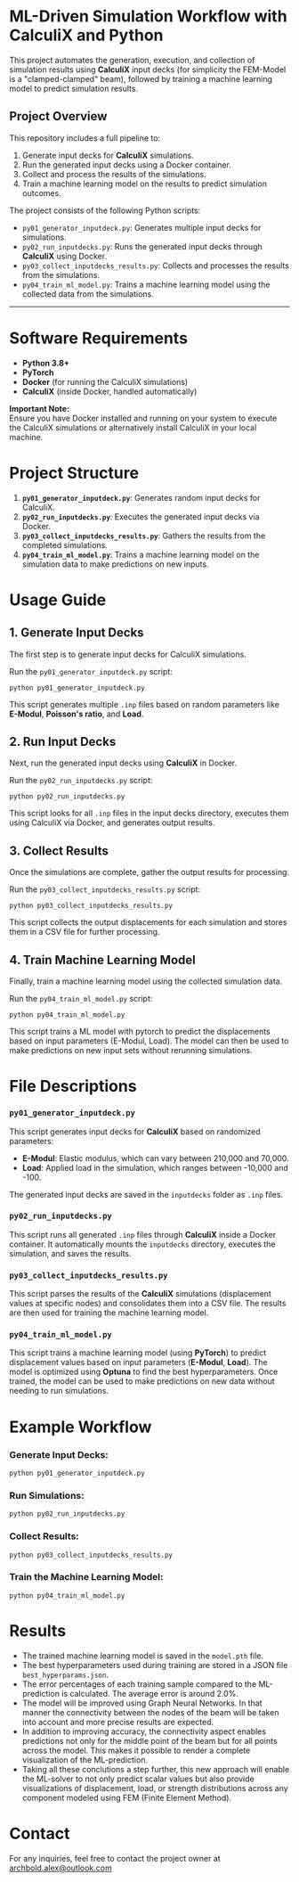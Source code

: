 # ML-Driven Simulation Workflow with CalculiX and Python

This project automates the generation, execution, and collection of simulation results using **CalculiX** input decks (for simplicity the FEM-Model is a "clamped-clamped" beam), followed by training a machine learning model to predict simulation results.

## Project Overview

This repository includes a full pipeline to:

1. Generate input decks for **CalculiX** simulations.
2. Run the generated input decks using a Docker container.
3. Collect and process the results of the simulations.
4. Train a machine learning model on the results to predict simulation outcomes.

The project consists of the following Python scripts:

- `py01_generator_inputdeck.py`: Generates multiple input decks for simulations.
- `py02_run_inputdecks.py`: Runs the generated input decks through **CalculiX** using Docker.
- `py03_collect_inputdecks_results.py`: Collects and processes the results from the simulations.
- `py04_train_ml_model.py`: Trains a machine learning model using the collected data from the simulations.

---

# Software Requirements

- **Python 3.8+**
- **PyTorch**
- **Docker** (for running the CalculiX simulations)
- **CalculiX** (inside Docker, handled automatically)

**Important Note:**  
Ensure you have Docker installed and running on your system to execute the CalculiX simulations or alternatively install CalculiX in your local machine.

# Project Structure

1. **`py01_generator_inputdeck.py`**: Generates random input decks for CalculiX.
2. **`py02_run_inputdecks.py`**: Executes the generated input decks via Docker.
3. **`py03_collect_inputdecks_results.py`**: Gathers the results from the completed simulations.
4. **`py04_train_ml_model.py`**: Trains a machine learning model on the simulation data to make predictions on new inputs.

# Usage Guide

## 1. Generate Input Decks

The first step is to generate input decks for CalculiX simulations.

Run the `py01_generator_inputdeck.py` script:

`python py01_generator_inputdeck.py`

This script generates multiple `.inp` files based on random parameters like **E-Modul**, **Poisson's ratio**, and **Load**.

## 2. Run Input Decks

Next, run the generated input decks using **CalculiX** in Docker.

Run the `py02_run_inputdecks.py` script:

`python py02_run_inputdecks.py`

This script looks for all `.inp` files in the input decks directory, executes them using CalculiX via Docker, and generates output results.

## 3. Collect Results

Once the simulations are complete, gather the output results for processing.

Run the `py03_collect_inputdecks_results.py` script:

`python py03_collect_inputdecks_results.py`

This script collects the output displacements for each simulation and stores them in a CSV file for further processing.

## 4. Train Machine Learning Model

Finally, train a machine learning model using the collected simulation data.

Run the `py04_train_ml_model.py` script:

`python py04_train_ml_model.py`

This script trains a ML model with pytorch to predict the displacements based on input parameters (E-Modul, Load). The model can then be used to make predictions on new input sets without rerunning simulations.

# File Descriptions

### `py01_generator_inputdeck.py`

This script generates input decks for **CalculiX** based on randomized parameters:

- **E-Modul**: Elastic modulus, which can vary between 210,000 and 70,000.
- **Load**: Applied load in the simulation, which ranges between -10,000 and -100.

The generated input decks are saved in the `inputdecks` folder as `.inp` files.

### `py02_run_inputdecks.py`

This script runs all generated `.inp` files through **CalculiX** inside a Docker container. It automatically mounts the `inputdecks` directory, executes the simulation, and saves the results.

### `py03_collect_inputdecks_results.py`

This script parses the results of the **CalculiX** simulations (displacement values at specific nodes) and consolidates them into a CSV file. The results are then used for training the machine learning model.

### `py04_train_ml_model.py`

This script trains a machine learning model (using **PyTorch**) to predict displacement values based on input parameters (**E-Modul**, **Load**). The model is optimized using **Optuna** to find the best hyperparameters. Once trained, the model can be used to make predictions on new data without needing to run simulations.

# Example Workflow

### Generate Input Decks:

`python py01_generator_inputdeck.py`

### Run Simulations:

`python py02_run_inputdecks.py`

### Collect Results:

`python py03_collect_inputdecks_results.py`

### Train the Machine Learning Model:

`python py04_train_ml_model.py`

# Results

- The trained machine learning model is saved in the `model.pth` file.
- The best hyperparameters used during training are stored in a JSON file `best_hyperparams.json`.
- The error percentages of each training sample compared to the ML-prediction is calculated. The average error is around 2.0%.
- The model will be improved using Graph Neural Networks. In that manner the connectivity between the nodes of the beam will be taken into account and more precise results are expected.
- In addition to improving accuracy, the connectivity aspect enables predictions not only for the middle point of the beam but for all points across the model. This makes it possible to render a complete visualization of the ML-prediction.
- Taking all these conclutions a step further, this new approach will enable the ML-solver to not only predict scalar values but also provide visualizations of displacement, load, or strength distributions across any component modeled using FEM (Finite Element Method).

# Contact

For any inquiries, feel free to contact the project owner at archbold.alex@outlook.com
